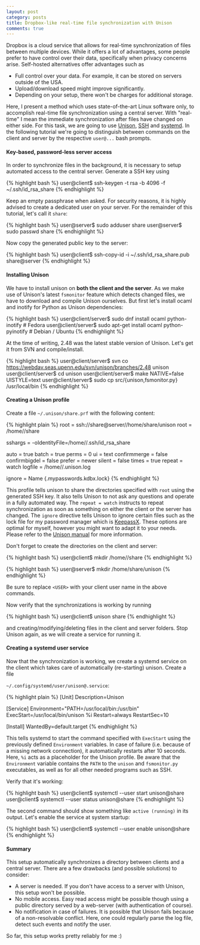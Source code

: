 ```yaml
---
layout: post
category: posts
title: Dropbox-like real-time file synchronization with Unison
comments: true
---
```


Dropbox is a cloud service that allows for real-time synchronization of files between multiple
devices. While it offers a lot of advantages, some people prefer to have control over their data,
specifically when privacy concerns arise. Self-hosted alternatives offer advantages such as

- Full control over your data. For example, it can be stored on servers outside of the USA.
- Upload/download speed might improve significantly.
- Depending on your setup, there won't be charges for additional storage.

Here, I present a method which uses state-of-the-art Linux software only, to accomplish real-time
file synchronization using a central server. With "real-time" I mean the immediate synchronization
after files have changed on either side. For this task, we are going to use
[Unison](https://www.cis.upenn.edu/~bcpierce/unison/), [SSH](https://www.openssh.com/) and
[systemd](https://www.freedesktop.org/wiki/Software/systemd/). In the following tutorial we're going
to distinguish between commands on the client and server by the respective `user@...` bash prompts.

#### Key-based, password-less server access

In order to synchronize files in the background, it is necessary to setup automated access to the
central server. Generate a SSH key using

{% highlight bash %}
user@client$ ssh-keygen -t rsa -b 4096 -f ~/.ssh/id_rsa_share
{% endhighlight %}

Keep an empty passphrase when asked. For security reasons, it is highly advised to create
a dedicated user on your server. For the remainder of this tutorial, let's call it `share`:

{% highlight bash %}
user@server$ sudo adduser share
user@server$ sudo passwd share
{% endhighlight %}

Now copy the generated public key to the server:

{% highlight bash %}
user@client$ ssh-copy-id -i ~/.ssh/id_rsa_share.pub share@server
{% endhighlight %}

#### Installing Unison

We have to install unison on __both the client and the server__. As we make use of Unison's latest
`fsmonitor` feature which detects changed files, we have to download and compile Unison ourselves.
But first let's install ocaml and inotify for Python as Unison dependencies:

{% highlight bash %}
user@client/server$ sudo dnf install ocaml python-inotify # Fedora
user@client/server$ sudo apt-get install ocaml python-pyinotify # Debian / Ubuntu
{% endhighlight %}

At the time of writing, 2.48 was the latest stable version of Unison. Let's get it from SVN and
compile/install.

{% highlight bash %}
user@client/server$ svn co https://webdav.seas.upenn.edu/svn/unison/branches/2.48 unison
user@client/server$ cd unison
user@client/server$ make NATIVE=false UISTYLE=text
user@client/server$ sudo cp src/{unison,fsmonitor.py} /usr/local/bin
{% endhighlight %}

#### Creating a Unison profile

Create a file `~/.unison/share.prf` with the following content:

{% highlight plain %}
root = ssh://share@server//home/share/unison
root = /home/<USER>/share

sshargs = -oIdentityFile=/home/<USER>/.ssh/id_rsa_share

auto = true
batch = true
perms = 0
ui = text
confirmmerge = false
confirmbigdel = false
prefer = newer
silent = false
times = true
repeat = watch
logfile = /home/<USER>/.unison.log

ignore = Name {.mypasswords.kdbx.lock}
{% endhighlight %}

This profile tells unison to share the directories specified with `root` using the generated SSH
key. It also tells Unison to not ask any questions and operate in a fully automated way. The `repeat
= watch` instructs to repeat synchronization as soon as something on either the client or the server
has changed. The `ignore` directive tells Unison to ignore certain files such as the lock file for
my password manager which is [KeepassX](https://www.keepassx.org/). These options are optimal for
myself, however you might want to adapt it to your needs. Please refer to the [Unison
manual](https://www.cis.upenn.edu/~bcpierce/unison/download/releases/stable/unison-manual.html) for
more information.

Don't forget to create the directories on the client and server:

{% highlight bash %}
user@client$ mkdir /home/<USER>/share
{% endhighlight %}

{% highlight bash %}
user@server$ mkdir /home/share/unison
{% endhighlight %}

Be sure to replace `<USER>` with your client user name in the above commands.

Now verify that the synchronizations is working by running

{% highlight bash %}
user@client$ unison share
{% endhighlight %}

and creating/modifying/deleting files in the client and server folders. Stop Unison again, as we
will create a service for running it.

#### Creating a systemd user service

Now that the synchronization is working, we create a systemd service on the client which takes care
of automatically (re-starting) unison. Create a file

`~/.config/systemd/user/unison@.service`:

{% highlight plain %}
[Unit]
Description=Unison

[Service]
Environment="PATH=/usr/local/bin:/usr/bin"
ExecStart=/usr/local/bin/unison %i
Restart=always
RestartSec=10

[Install]
WantedBy=default.target
{% endhighlight %}

This tells systemd to start the command specified with `ExecStart` using the previously defined
`Environment` variables. In case of failure (i.e. because of a missing network connection), it
automatically restarts after 10 seconds. Here, `%i` acts as a placeholder for the Unison profile. Be
aware that the `Environment` variable contains the `PATH` to the `unison` and `fsmonitor.py`
executables, as well as for all other needed programs such as SSH.

Verify that it's working:

{% highlight bash %}
user@client$ systemctl --user start unison@share
user@client$ systemctl --user status unison@share
{% endhighlight %}

The second command should show something like `active (running)` in its output. Let's enable the
service at system startup:

{% highlight bash %}
user@client$ systemctl --user enable unison@share
{% endhighlight %}

#### Summary

This setup automatically synchronizes a directory between clients and a central server. There are
a few drawbacks (and possible solutions) to consider:

- A server is needed. If you don't have access to a server with Unison, this setup won't be possible.
- No mobile access. Easy read access might be possible though using a public directory served by
  a web-server (with authentication of course).
- No notification in case of failures. It is possible that Unison fails because of a non-resolvable
  conflict. Here, one could regularly parse the log file, detect such events and notify the user.

So far, this setup works pretty reliably for me :)
